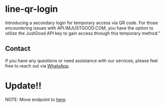 # line-qr-login
Introducing a secondary login for temporary access via QR code. For those encountering issues with API.IMJUSTGOOD.COM, you have the option to utilize the JustGood API key to gain access through this temporary method."

## Contact
If you have any questions or need assistance with our services, please feel free to reach out via 
[WhatsApp](https://wa.me/1234567890?text=Hi%20there!%20I%20have%20a%20question%20about%20your%20service.%20Is%20it%20available%20now%3F).

# Update!!
NOTE:
Move endpoint to [here](https://github.com/goodop/exapi).

